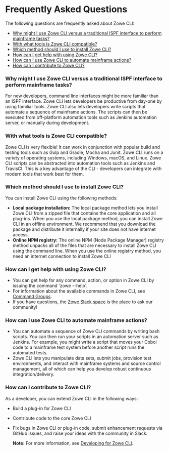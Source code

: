 # Frequently Asked Questions

The following questions are frequently asked about Zowe CLI:

- [Why might I use Zowe CLI versus a traditional ISPF interface to perform mainframe tasks?](#why-might-i-use-zowe-cli-versus-a-traditional-ispf-interface-to-perform-mainframe-tasks)
- [With what tools is Zowe CLI compatible?](#with-what-tools-is-zowe-cli-compatible)
- [Which method should I use to install Zowe CLI?](#which-method-should-i-use-to-install-zowe-cli)
- [How can I get help with using Zowe CLI?](#how-can-i-get-help-with-using-zowe-cli)
- [How can I use Zowe CLI to automate mainframe actions?](#how-can-i-use-zowe-cli-to-automate-mainframe-actions)
- [How can I contribute to Zowe CLI?](#how-can-i-contribute-to-zowe-cli)

### Why might I use Zowe CLI versus a traditional ISPF interface to perform mainframe tasks?

For new developers, command line interfaces might be more familiar than an ISPF interface. Zowe CLI lets developers be productive from day-one by using familiar tools. Zowe CLI also lets developers write scripts that automate a sequence of mainframe actions. The scripts can then be executed from off-platform automation tools such as Jenkins automation server, or manually during development.

### With what tools is Zowe CLI compatible?

Zowe CLI is very flexible! It can work in conjunction with popular build and testing tools such as Gulp and Gradle, Mocha and Junit. Zowe CLI runs on a variety of operating systems, including Windows, macOS, and Linux. Zowe CLI scripts can be abstracted into automation tools such as Jenkins and TravisCI. This is a key advantage of the CLI - developers can integrate with modern tools that work best for them. 

### Which method should I use to install Zowe CLI?

You can install Zowe CLI using the following methods:
- **Local package installation:** The local package method lets you install Zowe CLI from a zipped file that contains the core application and all plug-ins. When you use the local package method, you can install Zowe CLI in an offline environment. We recommend that you download the package and distribute it internally if your site does not have internet access. 
- **Online NPM registry:** The online NPM (Node Package Manager) registry method unpacks all of the files that are necessary to install Zowe CLI using the command line. When you use the online registry method, you need an internet connection to install Zowe CLI

### How can I get help with using Zowe CLI?

- You can get help for any command, action, or option in Zowe CLI by issuing the command 'zowe --help'.
- For information about the available commands in Zowe CLI, see [Command Groups](../user-guide/cli-usingcli.md#zowe-cli-command-groups).
- If you have questions, the [Zowe Slack space](https://openmainframeproject.slack.com/) is the place to ask our community!

### How can I use Zowe CLI to automate mainframe actions?

- You can automate a sequence of Zowe CLI commands by writing bash scripts. You can then run your scripts in an automation server such as Jenkins. For example, you might write a script that moves your Cobol code to a mainframe test system before another script runs the automated tests.
- Zowe CLI lets you manipulate data sets, submit jobs, provision test environments, and interact with mainframe systems and source control management, all of which can help you develop robust continuous integration/delivery.

### How can I contribute to Zowe CLI?

As a developer, you can extend Zowe CLI in the following ways:
- Build a plug-in for Zowe CLI
- Contribute code to the core Zowe CLI
- Fix bugs in Zowe CLI or plug-in code, submit enhancement requests via GitHub issues, and raise your ideas with the community in Slack. 

    **Note:** For more information, see [Developing for Zowe CLI](../extend/extend-cli/cli-devTutorials.md#how-can-i-contribute).